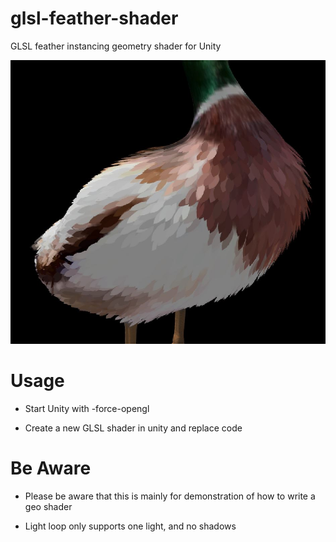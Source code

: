 # glsl-feather-shader
GLSL feather instancing geometry shader for Unity

![](example/duck.jpg)

# Usage

- Start Unity with -force-opengl 

- Create a new GLSL shader in unity and replace code

# Be Aware

- Please be aware that this is mainly for demonstration of how to write a geo shader

- Light loop only supports one light, and no shadows
